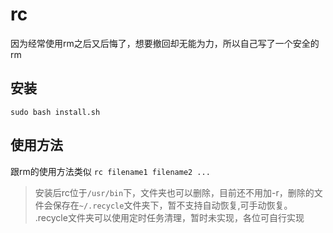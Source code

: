 # rc
因为经常使用rm之后又后悔了，想要撤回却无能为力，所以自己写了一个安全的rm
## 安装
`sudo bash install.sh`
## 使用方法
跟rm的使用方法类似
`rc filename1 filename2 ...`
> 安装后rc位于`/usr/bin`下，文件夹也可以删除，目前还不用加-r，删除的文件会保存在`~/.recycle`文件夹下，暂不支持自动恢复,可手动恢复。
.recycle文件夹可以使用定时任务清理，暂时未实现，各位可自行实现
